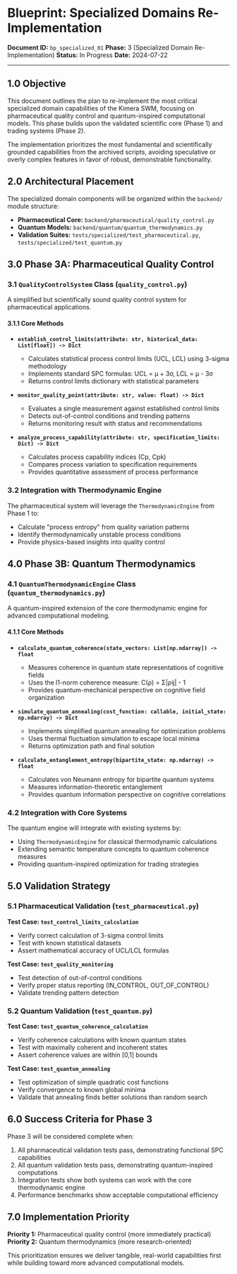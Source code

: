# Blueprint: Specialized Domains Re-Implementation

**Document ID:** `bp_specialized_01`
**Phase:** 3 (Specialized Domain Re-Implementation)
**Status:** In Progress
**Date:** 2024-07-22

---

## 1.0 Objective

This document outlines the plan to re-implement the most critical specialized domain capabilities of the Kimera SWM, focusing on pharmaceutical quality control and quantum-inspired computational models. This phase builds upon the validated scientific core (Phase 1) and trading systems (Phase 2).

The implementation prioritizes the most fundamental and scientifically grounded capabilities from the archived scripts, avoiding speculative or overly complex features in favor of robust, demonstrable functionality.

## 2.0 Architectural Placement

The specialized domain components will be organized within the `backend/` module structure:

*   **Pharmaceutical Core:** `backend/pharmaceutical/quality_control.py`
*   **Quantum Models:** `backend/quantum/quantum_thermodynamics.py`
*   **Validation Suites:** `tests/specialized/test_pharmaceutical.py`, `tests/specialized/test_quantum.py`

## 3.0 Phase 3A: Pharmaceutical Quality Control

### 3.1 `QualityControlSystem` Class (`quality_control.py`)

A simplified but scientifically sound quality control system for pharmaceutical applications.

#### 3.1.1 Core Methods

*   **`establish_control_limits(attribute: str, historical_data: List[float]) -> Dict`**
    *   Calculates statistical process control limits (UCL, LCL) using 3-sigma methodology
    *   Implements standard SPC formulas: UCL = μ + 3σ, LCL = μ - 3σ
    *   Returns control limits dictionary with statistical parameters

*   **`monitor_quality_point(attribute: str, value: float) -> Dict`**
    *   Evaluates a single measurement against established control limits
    *   Detects out-of-control conditions and trending patterns
    *   Returns monitoring result with status and recommendations

*   **`analyze_process_capability(attribute: str, specification_limits: Dict) -> Dict`**
    *   Calculates process capability indices (Cp, Cpk)
    *   Compares process variation to specification requirements
    *   Provides quantitative assessment of process performance

### 3.2 Integration with Thermodynamic Engine

The pharmaceutical system will leverage the `ThermodynamicEngine` from Phase 1 to:
*   Calculate "process entropy" from quality variation patterns
*   Identify thermodynamically unstable process conditions
*   Provide physics-based insights into quality control

## 4.0 Phase 3B: Quantum Thermodynamics

### 4.1 `QuantumThermodynamicEngine` Class (`quantum_thermodynamics.py`)

A quantum-inspired extension of the core thermodynamic engine for advanced computational modeling.

#### 4.1.1 Core Methods

*   **`calculate_quantum_coherence(state_vectors: List[np.ndarray]) -> float`**
    *   Measures coherence in quantum state representations of cognitive fields
    *   Uses the l1-norm coherence measure: C(ρ) = Σ|ρij| - 1
    *   Provides quantum-mechanical perspective on cognitive field organization

*   **`simulate_quantum_annealing(cost_function: callable, initial_state: np.ndarray) -> Dict`**
    *   Implements simplified quantum annealing for optimization problems
    *   Uses thermal fluctuation simulation to escape local minima
    *   Returns optimization path and final solution

*   **`calculate_entanglement_entropy(bipartite_state: np.ndarray) -> float`**
    *   Calculates von Neumann entropy for bipartite quantum systems
    *   Measures information-theoretic entanglement
    *   Provides quantum information perspective on cognitive correlations

### 4.2 Integration with Core Systems

The quantum engine will integrate with existing systems by:
*   Using `ThermodynamicEngine` for classical thermodynamic calculations
*   Extending semantic temperature concepts to quantum coherence measures
*   Providing quantum-inspired optimization for trading strategies

## 5.0 Validation Strategy

### 5.1 Pharmaceutical Validation (`test_pharmaceutical.py`)

**Test Case: `test_control_limits_calculation`**
*   Verify correct calculation of 3-sigma control limits
*   Test with known statistical datasets
*   Assert mathematical accuracy of UCL/LCL formulas

**Test Case: `test_quality_monitoring`**
*   Test detection of out-of-control conditions
*   Verify proper status reporting (IN_CONTROL, OUT_OF_CONTROL)
*   Validate trending pattern detection

### 5.2 Quantum Validation (`test_quantum.py`)

**Test Case: `test_quantum_coherence_calculation`**
*   Verify coherence calculations with known quantum states
*   Test with maximally coherent and incoherent states
*   Assert coherence values are within [0,1] bounds

**Test Case: `test_quantum_annealing`**
*   Test optimization of simple quadratic cost functions
*   Verify convergence to known global minima
*   Validate that annealing finds better solutions than random search

## 6.0 Success Criteria for Phase 3

Phase 3 will be considered complete when:
1.  All pharmaceutical validation tests pass, demonstrating functional SPC capabilities
2.  All quantum validation tests pass, demonstrating quantum-inspired computations
3.  Integration tests show both systems can work with the core thermodynamic engine
4.  Performance benchmarks show acceptable computational efficiency

## 7.0 Implementation Priority

**Priority 1:** Pharmaceutical quality control (more immediately practical)
**Priority 2:** Quantum thermodynamics (more research-oriented)

This prioritization ensures we deliver tangible, real-world capabilities first while building toward more advanced computational models. 
